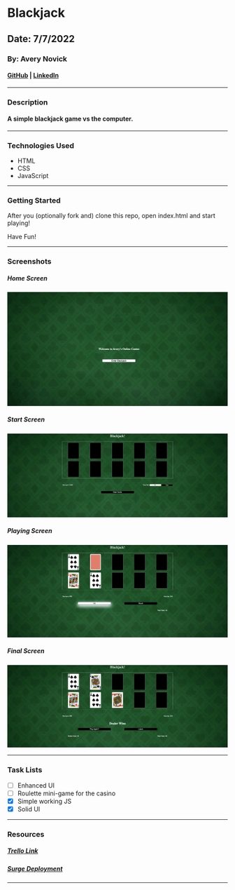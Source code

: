 # Blackjack

## Date: 7/7/2022

### By: Avery Novick

#### [GitHub](https://github.com/anovick1) | [LinkedIn](https://www.linkedin.com/in/avery-novick-8651a7176/)

---

### **Description**

#### A simple blackjack game vs the computer.

---

### **Technologies Used**

- HTML
- CSS
- JavaScript

---

### **Getting Started**

After you (optionally fork and) clone this repo, open index.html and start playing!

Have Fun!

---

### **Screenshots**

##### Home Screen

![Image](images/start.png)

##### Start Screen

![Image](images/start2.png)

##### Playing Screen

![Image](images/playing.png)

##### Final Screen

![Image](images/winner.png)

---

### **Task Lists**

- [ ] Enhanced UI
- [ ] Roulette mini-game for the casino
- [x] Simple working JS
- [x] Solid UI

---

### **Resources**

##### [Trello Link](https://trello.com/b/CD2kXIiL/project-1)

##### [Surge Deployment](https://averynovickblackjack.surge.sh/)

<!-- ##### Markdown Cheatsheet: [GitHub](https://guides.github.com/pdfs/markdown-cheatsheet-online.pdf) -->

---
